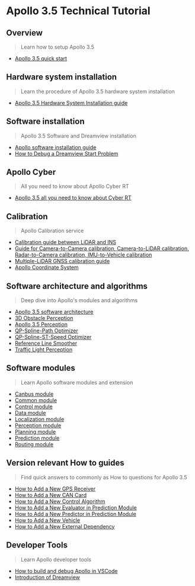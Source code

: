 # Apollo 3.5 Technical Tutorial

## Overview
> Learn how to setup Apollo 3.5

  * [Apollo 3.5 quick start](https://github.com/ApolloAuto/apollo/blob/r5.5.0/docs/quickstart/apollo_3_5_quick_start.md)

## Hardware system installation
> Learn the procedure of Apollo 3.5 hardware system installation

  * [Apollo 3.5 Hardware System Installation guide](https://github.com/ApolloAuto/apollo/blob/r5.5.0/docs/quickstart/apollo_3_5_hardware_system_installation_guide.md)

## Software installation
> Apollo 3.5 Software and Dreamview installation

* [Apollo software installation guide](https://github.com/ApolloAuto/apollo/blob/r3.5.0/docs/quickstart/apollo_software_installation_guide.md)
* [How to Debug a Dreamview Start Problem](https://github.com/ApolloAuto/apollo/blob/r3.5.0/docs/howto/how_to_debug_dreamview_start_problem.md)


## Apollo Cyber
> All you need to know about Apollo Cyber RT

* [Apollo 3.5 all you need to know about Cyber RT](https://github.com/ApolloAuto/apollo/blob/r3.5.0/cyber/README.md)


## Calibration
> Apollo Calibration service

  * [Calibration guide between LiDAR and INS](https://github.com/ApolloAuto/apollo/blob/r3.5.0/docs/specs/apollo_lidar_imu_calibration_guide.md)
  * [Guide for Camera-to-Camera calibration, Camera-to-LiDAR calibration, Radar-to-Camera calibration, IMU-to-Vehicle calibration](https://github.com/ApolloAuto/apollo/blob/r3.5.0/docs/quickstart/apollo_2_0_sensor_calibration_guide.md)
  * [Multiple-LiDAR GNSS calibration guide](https://github.com/ApolloAuto/apollo/blob/r3.5.0/docs/quickstart/multiple_lidar_gnss_calibration_guide.md)
  * [Apollo Coordinate System](https://github.com/ApolloAuto/apollo/blob/r3.5.0/docs/specs/coordination.pdf)

## Software architecture and algorithms
> Deep dive into Apollo's modules and algorithms

  * [Apollo 3.5 software architecture](https://github.com/ApolloAuto/apollo/blob/r5.0.0/docs/specs/Apollo_3.5_Software_Architecture.md "Apollo software architecture")
  * [3D Obstacle Perception](https://github.com/ApolloAuto/apollo/blob/r3.5.0/docs/specs/3d_obstacle_perception.md)
  * [Apollo 3.5 Perception](https://github.com/ApolloAuto/apollo/blob/r3.5.0/modules/perception/README.md)
  * [QP-Spline-Path Optimizer](https://github.com/ApolloAuto/apollo/blob/r3.5.0/docs/specs/qp_spline_path_optimizer.md)
  * [QP-Spline-ST-Speed Optimizer](https://github.com/ApolloAuto/apollo/blob/r3.5.0/docs/specs/qp_spline_st_speed_optimizer.md)
  * [Reference Line Smoother](https://github.com/ApolloAuto/apollo/blob/r3.5.0/docs/specs/reference_line_smoother.md)
  * [Traffic Light Perception](https://github.com/ApolloAuto/apollo/blob/r3.5.0/docs/specs/traffic_light.md)


## Software modules
> Learn Apollo software modules and extension

  * [Canbus module](https://github.com/ApolloAuto/apollo/blob/r3.5.0/modules/canbus/README.md)
  * [Common module](https://github.com/ApolloAuto/apollo/blob/r3.5.0/modules/common/README.md)
  * [Control module](https://github.com/ApolloAuto/apollo/blob/r3.5.0/modules/control/README.md)
  * [Data module](https://github.com/ApolloAuto/apollo/blob/r3.5.0/modules/data/README.md)
  * [Localization module](https://github.com/ApolloAuto/apollo/blob/r3.5.0/modules/localization/README.md)
  * [Perception module](https://github.com/ApolloAuto/apollo/blob/r3.5.0/modules/perception/README.md)
  * [Planning module](https://github.com/ApolloAuto/apollo/blob/r3.5.0/modules/planning/README.md)
  * [Prediction module](https://github.com/ApolloAuto/apollo/blob/r3.5.0/modules/prediction/README.md)
  * [Routing module](https://github.com/ApolloAuto/apollo/blob/r3.5.0/modules/routing/README.md)

## Version relevant How to guides
> Find quick answers to commonly as How to questions for Apollo 3.5

  * [How to Add a New GPS Receiver](https://github.com/ApolloAuto/apollo/blob/r3.5.0/docs/howto/how_to_add_a_gps_receiver.md)
  * [How to Add a New CAN Card](https://github.com/ApolloAuto/apollo/blob/r3.5.0/docs/howto/how_to_add_a_new_can_card.md )
  * [How to Add a New Control Algorithm](https://github.com/ApolloAuto/apollo/blob/r3.5.0/docs/howto/how_to_add_a_new_control_algorithm.md)
  * [How to Add a New Evaluator in Prediction Module](https://github.com/ApolloAuto/apollo/blob/r3.5.0/docs/howto/how_to_add_a_new_evaluator_in_prediction_module.md)
  * [How to Add a New Predictor in Prediction Module](https://github.com/ApolloAuto/apollo/blob/r3.5.0/docs/howto/how_to_add_a_new_predictor_in_prediction_module.md)
  * [How to Add a New Vehicle](https://github.com/ApolloAuto/apollo/blob/r3.5.0/docs/howto/how_to_add_a_new_vehicle.md)
  * [How to Add a New External Dependency](https://github.com/ApolloAuto/apollo/blob/r3.5.0/docs/howto/how_to_add_an_external_dependency.md)


## Developer Tools
> Learn Apollo developer tools

  * [How  to build and debug Apollo in VSCode](https://github.com/ApolloAuto/apollo/blob/r3.5.0/docs/howto/how_to_build_and_debug_apollo_in_vscode_cn.md "How  to build and debug Apollo in VSCode")
  * [Introduction of Dreamview](https://github.com/ApolloAuto/apollo/blob/r3.5.0/docs/specs/dreamview_usage_table.md)


